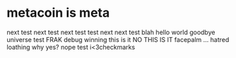 # metacoin is meta

next test
next test
next test
test next
next test
blah
hello world
goodbye universe
test
FRAK
debug winning
this is it
NO THIS IS IT
facepalm
...
hatred
loathing
why
yes?
nope
test
i<3checkmarks
